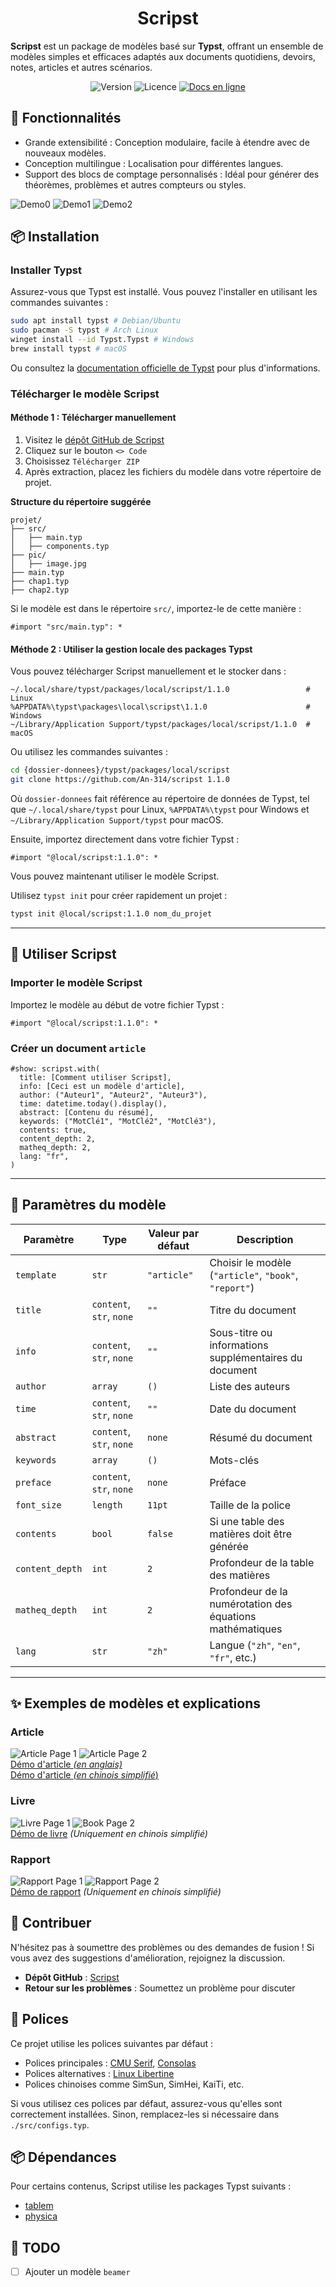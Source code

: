 <h1 align="center"> Scripst </h1>

**Scripst** est un package de modèles basé sur **Typst**, offrant un ensemble de modèles simples et efficaces adaptés aux documents quotidiens, devoirs, notes, articles et autres scénarios.

<div align="center">
  <img src="https://img.shields.io/badge/version-1.1.0-limegreen.svg" alt="Version">
  <img src="https://img.shields.io/badge/license-MIT-greenyellow.svg" alt="Licence">
  <a href="https://an-314.github.io/scripst/fr">
    <img src="https://img.shields.io/badge/docs-online-lawngreen.svg" alt="Docs en ligne">
  </a>
</div>

## 🚀 Fonctionnalités

* Grande extensibilité : Conception modulaire, facile à étendre avec de nouveaux modèles.
* Conception multilingue : Localisation pour différentes langues.
* Support des blocs de comptage personnalisés : Idéal pour générer des théorèmes, problèmes et autres compteurs ou styles.

![Demo0](./previews/article-1.png)
![Demo1](./previews/article-12.png)
![Demo2](./previews/article-9.png)

## 📦 Installation

### Installer Typst

Assurez-vous que Typst est installé. Vous pouvez l'installer en utilisant les commandes suivantes :

```bash
sudo apt install typst # Debian/Ubuntu
sudo pacman -S typst # Arch Linux
winget install --id Typst.Typst # Windows
brew install typst # macOS
```

Ou consultez la [documentation officielle de Typst](https://github.com/typst/typst) pour plus d'informations.

### Télécharger le modèle Scripst

#### Méthode 1 : Télécharger manuellement

1. Visitez le [dépôt GitHub de Scripst](https://github.com/An-314/scripst)
2. Cliquez sur le bouton `<> Code`
3. Choisissez `Télécharger ZIP`
4. Après extraction, placez les fichiers du modèle dans votre répertoire de projet.

**Structure du répertoire suggérée**

```plaintext
projet/
├── src/
│   ├── main.typ
│   ├── components.typ
├── pic/
│   ├── image.jpg
├── main.typ
├── chap1.typ
├── chap2.typ
```

Si le modèle est dans le répertoire `src/`, importez-le de cette manière :

```typst
#import "src/main.typ": *
```

#### Méthode 2 : Utiliser la gestion locale des packages Typst

Vous pouvez télécharger Scripst manuellement et le stocker dans :

```
~/.local/share/typst/packages/local/scripst/1.1.0                 # Linux
%APPDATA%\typst\packages\local\scripst\1.1.0                      # Windows
~/Library/Application Support/typst/packages/local/scripst/1.1.0  # macOS
```

Ou utilisez les commandes suivantes :

```bash
cd {dossier-donnees}/typst/packages/local/scripst
git clone https://github.com/An-314/scripst 1.1.0
```

Où `dossier-donnees` fait référence au répertoire de données de Typst, tel que `~/.local/share/typst` pour Linux, `%APPDATA%\typst` pour Windows et `~/Library/Application Support/typst` pour macOS.

Ensuite, importez directement dans votre fichier Typst :

```typst
#import "@local/scripst:1.1.0": *
```

Vous pouvez maintenant utiliser le modèle Scripst.

Utilisez `typst init` pour créer rapidement un projet :

```bash
typst init @local/scripst:1.1.0 nom_du_projet
```

* * *

## 📄 Utiliser Scripst

### Importer le modèle Scripst

Importez le modèle au début de votre fichier Typst :

```typst
#import "@local/scripst:1.1.0": *
```

### Créer un document `article`

```typst
#show: scripst.with(
  title: [Comment utiliser Scripst],
  info: [Ceci est un modèle d'article],
  author: ("Auteur1", "Auteur2", "Auteur3"),
  time: datetime.today().display(),
  abstract: [Contenu du résumé],
  keywords: ("MotClé1", "MotClé2", "MotClé3"),
  contents: true,
  content_depth: 2,
  matheq_depth: 2,
  lang: "fr",
)
```

* * *

## 🔧 Paramètres du modèle

| Paramètre | Type | Valeur par défaut | Description |
| --- | --- | --- | --- |
| `template` | `str` | `"article"` | Choisir le modèle (`"article"`, `"book"`, `"report"`) |
| `title` | `content`, `str`, `none` | `""` | Titre du document |
| `info` | `content`, `str`, `none` | `""` | Sous-titre ou informations supplémentaires du document |
| `author` | `array` | `()` | Liste des auteurs |
| `time` | `content`, `str`, `none` | `""` | Date du document |
| `abstract` | `content`, `str`, `none` | `none` | Résumé du document |
| `keywords` | `array` | `()` | Mots-clés |
| `preface` | `content`, `str`, `none` | `none` | Préface |
| `font_size` | `length` | `11pt` | Taille de la police |
| `contents` | `bool` | `false` | Si une table des matières doit être générée |
| `content_depth` | `int` | `2` | Profondeur de la table des matières |
| `matheq_depth` | `int` | `2` | Profondeur de la numérotation des équations mathématiques |
| `lang` | `str` | `"zh"` | Langue (`"zh"`, `"en"`, `"fr"`, etc.) |

* * *

## ✨ Exemples de modèles et explications

### Article

![Article Page 1](./previews/article-1.png) ![Article Page 2](./previews/article-2.png)  
[Démo d'article _(en anglais)_](https://github.com/An-314/scripst/tree/main/docs/locale/builds/article-en.pdf)  
[Démo d'article _(en chinois simplifié_)](https://github.com/An-314/scripst/tree/main/docs/builds/article.pdf)

### Livre

![Livre Page 1](./previews/book-1.png) ![Book Page 2](./previews/book-2.png)  
[Démo de livre](https://github.com/An-314/scripst/tree/main/docs/builds/book.pdf) _(Uniquement en chinois simplifié)_

### Rapport

![Rapport Page 1](./previews/report-1.png) ![Rapport Page 2](./previews/report-2.png)  
[Démo de rapport](https://github.com/An-314/scripst/tree/main/docs/builds/report.pdf) _(Uniquement en chinois simplifié)_

## 📜 Contribuer

N'hésitez pas à soumettre des problèmes ou des demandes de fusion ! Si vous avez des suggestions d'amélioration, rejoignez la discussion.

* **Dépôt GitHub** : [Scripst](https://github.com/An-314/scripst)
* **Retour sur les problèmes** : Soumettez un problème pour discuter

## 📌 Polices

Ce projet utilise les polices suivantes par défaut :

* Polices principales : [CMU Serif](https://en.wikipedia.org/wiki/Computer_Modern), [Consolas](https://en.wikipedia.org/wiki/Consolas)
* Polices alternatives : [Linux Libertine](https://en.wikipedia.org/wiki/Linux_Libertine)
* Polices chinoises comme SimSun, SimHei, KaiTi, etc.

Si vous utilisez ces polices par défaut, assurez-vous qu'elles sont correctement installées. Sinon, remplacez-les si nécessaire dans `./src/configs.typ`.

## 📦 Dépendances

Pour certains contenus, Scripst utilise les packages Typst suivants :

* [tablem](https://typst.app/universe/package/tablem)
* [physica](https://typst.app/universe/package/physica)

## 🎯 TODO

* [ ]  Ajouter un modèle `beamer`